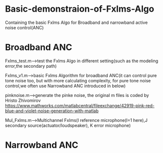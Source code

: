 # Basic-demonstraion-of-Fxlms-Algo
Containing the basic Fxlms Algo for Broadband and narrowband active noise control(ANC)
# Broadband ANC
Fxlms_test.m-->test the Fxlms Algo in different setting(such as the modeling error,the secondary path)

Fxlms_v1.m-->basic Fxlms Algorithm for broadband ANC(it can control pure tone noise too, but with more calculating complexity, for pure tone noise control,we often use Narrowband ANC introduced in below) 

pinknoise.m-->generate the pinke noise, the original m files is coded by Hristo Zhivomirov https://www.mathworks.com/matlabcentral/fileexchange/42919-pink-red-blue-and-violet-noise-generation-with-matlab

Mul_Fxlms.m-->Multichannel Fxlms(I reference microphone(I=1 here),J secondary source(actuator/loudspeaker), K error microphone)
# Narrowband ANC
